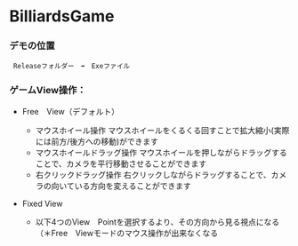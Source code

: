 # BilliardsGame
### デモの位置
     Releaseフォルダー　➡　Exeファイル
     
### ゲームView操作：
* Free　View（デフォルト）
  - マウスホイール操作 
  マウスホイールをくるくる回すことで拡大縮小(実際には前方/後方への移動)ができます
  - マウスホイールドラッグ操作 
  マウスホイールを押しながらドラッグすることで、カメラを平行移動させることができます
  - 右クリックドラッグ操作 
  右クリックしながらドラッグすることで、カメラの向いている方向を変えることができます
  
* Fixed View
  - 以下4つのView　Pointを選択するより、その方向から見る視点になる  
  （＊Free　Viewモードのマウス操作が出来なくなる
